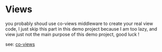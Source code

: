 # Views

you probably shoud use co-views middleware to create your real view code, I just skip 
this part in this demo project because I am too lazy, and view just not the main purpose
of this demo project, good luck !


see: [co-views](https://github.com/tj/co-views)
